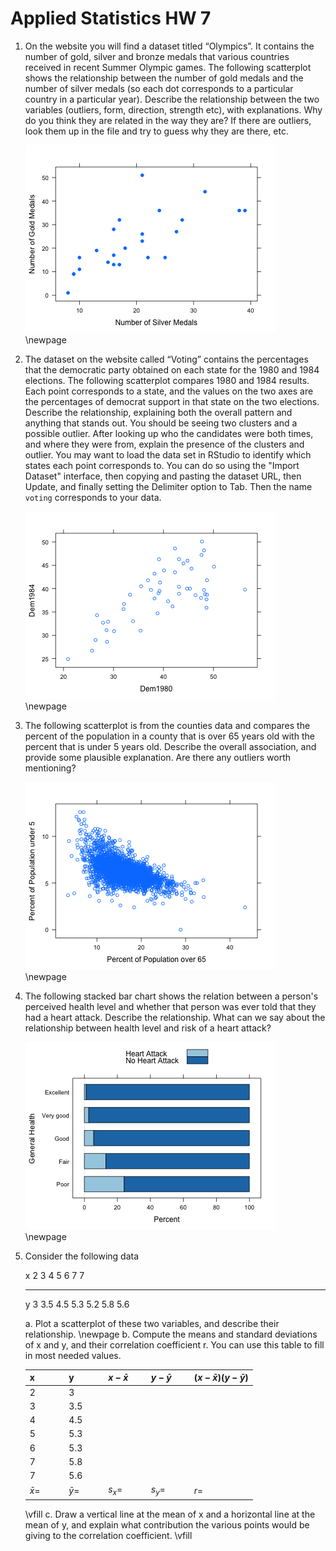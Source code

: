 # Applied Statistics HW 7

1. On the website you will find a dataset titled “Olympics”. It contains the number of gold, silver and bronze medals that various countries received in recent Summer Olympic games. The following scatterplot shows the relationship between the number of gold medals and the number of silver medals (so each dot corresponds to a particular country in a particular year). Describe the relationship between the two variables (outliers, form, direction, strength etc), with explanations. Why do you think they are related in the way they are? If there are outliers, look them up in the file and try to guess why they are there, etc.

    ![](images/olympic.png)\
    \newpage

2. The dataset on the website called “Voting” contains the percentages that the democratic party obtained on each state for the 1980 and 1984 elections. The following scatterplot compares 1980 and 1984 results. Each point corresponds to a state, and the values on the two axes are the percentages of democrat support in that state on the two elections. Describe the relationship, explaining both the overall pattern and anything that stands out. You should be seeing two clusters and a possible outlier. After looking up who the candidates were both times, and where they were from, explain the presence of the clusters and outlier. You may want to load the data set in RStudio to identify which states each point corresponds to. You can do so using the "Import Dataset" interface, then copying and pasting the dataset URL, then Update, and finally setting the Delimiter option to Tab. Then the name `voting` corresponds to your data.

    ![](images/voting.png)\
    \newpage

3. The following scatterplot is from the counties data and compares the percent of the population in a county that is over 65 years old with the percent that is under 5 years old. Describe the overall association, and provide some plausible explanation. Are there any outliers worth mentioning?

    ![](images/countiesAges.png)\
    \newpage

4. The following stacked bar chart shows the relation between a person's perceived health level and whether that person was ever told that they had a heart attack. Describe the relationship. What can we say about the relationship between health level and risk of a heart attack?

    ![](images/heartAttack.png)\
    \newpage


5. Consider the following data

    x   2  3    4    5    6    7    7
    --- -- ---- ---- ---- ---- ---- ----
    y   3  3.5  4.5  5.3  5.2  5.8  5.6

    a. Plot a scatterplot of these two variables, and describe their relationship.
    \newpage
    b. Compute the means and standard deviations of x and y, and their correlation coefficient r. You can use this table to fill in most needed values.

    |  x       |    y      |   $x-\bar x$|  $y-\bar y$ | $(x-\bar x)(y-\bar y)$    |
    |:----------|:-----------|:--------------|:--------------|:------------------------------|
    | 2        |    3      |             |             |                           |
    | 3        |    3.5    |             |             |                           |
    | 4        |    4.5    |             |             |                           |
    | 5        |    5.3    |             |             |                           |
    | 6        |    5.3    |             |             |                           |
    | 7        |    5.8    |             |             |                           |
    | 7        |    5.6    |             |             |                           |
    |$\bar x=\qquad$ | $\bar y=\qquad$ | $s_x =\qquad$ | $s_y=\qquad$ |   $r=\qquad$    |

    \vfill
    c. Draw a vertical line at the mean of x and a horizontal line at the mean of y, and explain what contribution the various points would be giving to the correlation coefficient.
    \vfill
